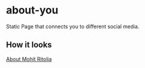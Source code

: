 # about-you
Static Page that connects you to different social media.

## How it looks
[About Mohit Ritolia](https://mohitritolia.info/)
